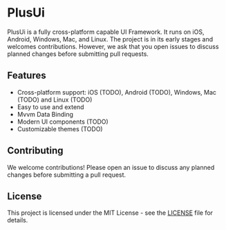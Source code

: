 # PlusUi

PlusUi is a fully cross-platform capable UI Framework. It runs on iOS, Android, Windows, Mac, and Linux. The project is in its early stages and welcomes contributions. However, we ask that you open issues to discuss planned changes before submitting pull requests.

## Features

- Cross-platform support: iOS (TODO), Android (TODO), Windows, Mac (TODO) and Linux (TODO)
- Easy to use and extend
- Mvvm Data Binding
- Modern UI components (TODO)
- Customizable themes (TODO)




## Contributing

We welcome contributions! Please open an issue to discuss any planned changes before submitting a pull request.

## License

This project is licensed under the MIT License - see the [LICENSE](LICENSE) file for details.
